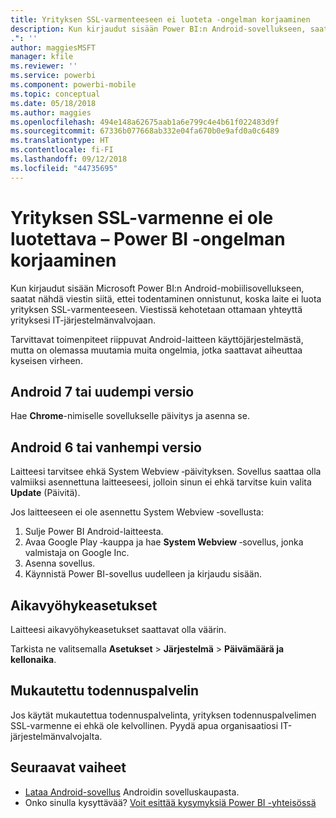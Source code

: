 ```yaml
---
title: Yrityksen SSL-varmenteeseen ei luoteta -ongelman korjaaminen
description: Kun kirjaudut sisään Power BI:n Android-sovellukseen, saatat nähdä viestin siitä, ettei todentaminen onnistunut, koska yrityksen SSL-varmenne ei ole luotettava
.": ''
author: maggiesMSFT
manager: kfile
ms.reviewer: ''
ms.service: powerbi
ms.component: powerbi-mobile
ms.topic: conceptual
ms.date: 05/18/2018
ms.author: maggies
ms.openlocfilehash: 494e148a62675aab1a6e799c4e4b61f022483d9f
ms.sourcegitcommit: 67336b077668ab332e04fa670b0e9afd0a0c6489
ms.translationtype: HT
ms.contentlocale: fi-FI
ms.lasthandoff: 09/12/2018
ms.locfileid: "44735695"
---
```

# <a name="fixing-corporate-ssl-certificate-is-untrusted---power-bi"></a>Yrityksen SSL-varmenne ei ole luotettava – Power BI -ongelman korjaaminen
Kun kirjaudut sisään Microsoft Power BI:n Android-mobiilisovellukseen, saatat nähdä viestin siitä, ettei todentaminen onnistunut, koska laite ei luota yrityksen SSL-varmenteeseen. Viestissä kehotetaan ottamaan yhteyttä yrityksesi IT-järjestelmänvalvojaan. 

Tarvittavat toimenpiteet riippuvat Android-laitteen käyttöjärjestelmästä, mutta on olemassa muutamia muita ongelmia, jotka saattavat aiheuttaa kyseisen virheen.

## <a name="on-android-7-or-later"></a>Android 7 tai uudempi versio
Hae **Chrome**-nimiselle sovellukselle päivitys ja asenna se.

## <a name="on-android-6-and-earlier"></a>Android 6 tai vanhempi versio
Laitteesi tarvitsee ehkä System Webview ‑päivityksen. Sovellus saattaa olla valmiiksi asennettuna laitteeseesi, jolloin sinun ei ehkä tarvitse kuin valita **Update** (Päivitä).

Jos laitteeseen ei ole asennettu System Webview ‑sovellusta:

1. Sulje Power BI Android-laitteesta.
2. Avaa Google Play ‑kauppa ja hae **System Webview** ‑sovellus, jonka valmistaja on Google Inc.
3. Asenna sovellus.
4. Käynnistä Power BI-sovellus uudelleen ja kirjaudu sisään.

## <a name="time-zone-settings"></a>Aikavyöhykeasetukset
Laitteesi aikavyöhykeasetukset saattavat olla väärin. 

Tarkista ne valitsemalla **Asetukset** > **Järjestelmä** > **Päivämäärä ja kellonaika**.

## <a name="custom-authentication-server"></a>Mukautettu todennuspalvelin
Jos käytät mukautettua todennuspalvelinta, yrityksen todennuspalvelimen SSL-varmenne ei ehkä ole kelvollinen. Pyydä apua organisaatiosi IT-järjestelmänvalvojalta.

## <a name="next-steps"></a>Seuraavat vaiheet
* [Lataa Android-sovellus](http://go.microsoft.com/fwlink/?LinkID=544867) Androidin sovelluskaupasta.
* Onko sinulla kysyttävää? [Voit esittää kysymyksiä Power BI -yhteisössä](http://community.powerbi.com/)

